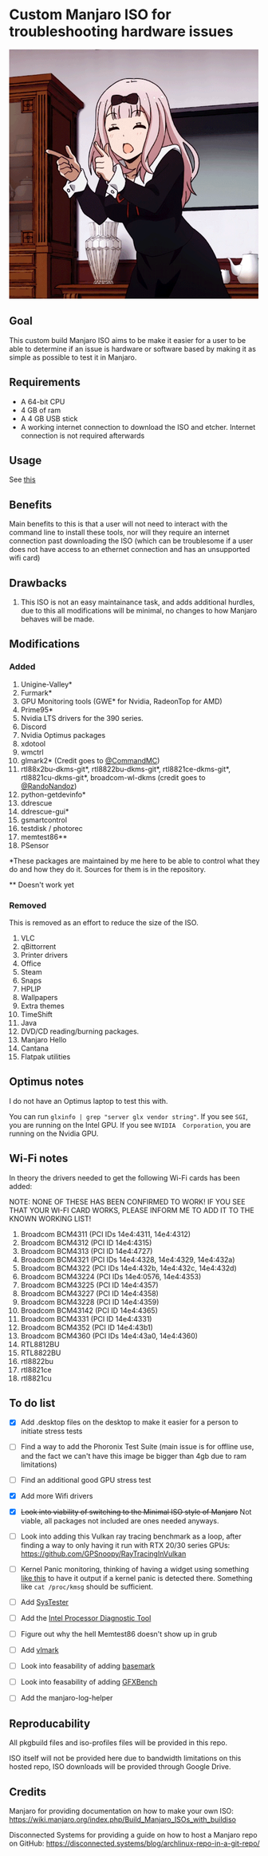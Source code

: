 # Custom Manjaro ISO for troubleshooting hardware issues

![](importantdance.gif)

## Goal

This custom build Manjaro ISO aims to be make it easier for a user to be able to determine if an issue is hardware or software based by making it as simple as possible to test it in Manjaro.

## Requirements

* A 64-bit CPU
* 4 GB of ram
* A 4 GB USB stick
* A working internet connection to download the ISO and etcher. Internet connection is not required afterwards

## Usage

See [this](https://github.com/Evernow/evernowmanjaro/wiki)

## Benefits

Main benefits to this is that a user will not need to interact with the command line to install these tools, nor will they require an internet connection past downloading the ISO (which can be troublesome if a user does not have access to an ethernet connection and has an unsupported wifi card) 

## Drawbacks

1. This ISO is not an easy maintainance task, and adds additional hurdles, due to this all modifications will be minimal, no changes to how Manjaro behaves will be made.


## Modifications

### Added

1. Unigine-Valley*
2. Furmark*
3. GPU Monitoring tools (GWE* for Nvidia, RadeonTop for AMD)
4. Prime95*
5. Nvidia LTS drivers for the 390 series. 
6. Discord
7. Nvidia Optimus packages 
8. xdotool
9. wmctrl
10. glmark2* (Credit goes to [@CommandMC](https://github.com/CommandMC)) 
11. rtl88x2bu-dkms-git*, rtl8822bu-dkms-git*, rtl8821ce-dkms-git*, rtl8821cu-dkms-git*, broadcom-wl-dkms (credit goes to [@RandoNandoz](https://github.com/RandoNandoz))
12. python-getdevinfo*
13. ddrescue
14. ddrescue-gui*
15. gsmartcontrol
16. testdisk / photorec
17. memtest86**
18. PSensor

*These packages are maintained by me here to be able to control what they do and how they do it. Sources for them is in the repository.

** Doesn't work yet

### Removed
This is removed as an effort to reduce the size of the ISO.

1. VLC
2. qBittorrent
3. Printer drivers
4. Office
5. Steam
6. Snaps
7. HPLIP
8. Wallpapers
9. Extra themes
10. TimeShift
11. Java
12. DVD/CD reading/burning packages.
13. Manjaro Hello
14. Cantana
15. Flatpak utilities

## Optimus notes

I do not have an Optimus laptop to test this with. 

You can run `glxinfo | grep "server glx vendor string"`. If you see 
`SGI`, you are running on the Intel GPU. If you see `NVIDIA 
Corporation`, you are running on the Nvidia GPU.

## Wi-Fi notes

In theory the drivers needed to get the following Wi-Fi cards has been added:

NOTE: NONE OF THESE HAS BEEN CONFIRMED TO WORK! IF YOU SEE THAT YOUR WI-FI CARD WORKS, PLEASE INFORM ME TO ADD IT TO THE KNOWN WORKING LIST!

1. Broadcom BCM4311 (PCI IDs 14e4:4311, 14e4:4312) 
2. Broadcom BCM4312 (PCI ID 14e4:4315) 
3. Broadcom BCM4313  (PCI ID 14e4:4727) 
4. Broadcom BCM4321 (PCI IDs 14e4:4328, 14e4:4329, 14e4:432a) 
5. Broadcom BCM4322 (PCI IDs 14e4:432b, 14e4:432c, 14e4:432d) 
6. Broadcom BCM43224 (PCI IDs 14e4:0576, 14e4:4353) 
7. Broadcom BCM43225 (PCI ID 14e4:4357) 
8. Broadcom BCM43227  (PCI ID 14e4:4358) 
9. Broadcom BCM43228 (PCI ID 14e4:4359)
10. Broadcom BCM43142 (PCI ID 14e4:4365) 
11. Broadcom BCM4331 (PCI ID 14e4:4331) 
12. Broadcom BCM4352 (PCI ID 14e4:43b1) 
13. Broadcom BCM4360 (PCI IDs 14e4:43a0, 14e4:4360) 
14. RTL8812BU
15. RTL8822BU
16. rtl8822bu
17. rtl8821ce
18. rtl8821cu
## To do list

- [x] Add .desktop files on the desktop to make it easier for a person to initiate stress tests
- [ ] Find a way to add the Phoronix Test Suite (main issue is for offline use, and the fact we can't have this image be bigger than 4gb due to ram limitations)
- [ ] Find an additional good GPU stress test 
- [x] Add more Wifi drivers
- [x] ~~Look into viability of switching to the Minimal ISO style of Manjaro~~ Not viable, all packages not included are ones needed anyways.
- [ ] Look into adding this Vulkan ray tracing benchmark as a loop, after finding a way to only having it run with RTX 20/30 series GPUs: https://github.com/GPSnoopy/RayTracingInVulkan 
- [ ] Kernel Panic monitoring, thinking of having a widget using something [like this](https://apps.kde.org/knotes/) to have it output if a kernel panic is detected there. Something like `cat /proc/kmsg` should be sufficient. 
- [ ] Add [SysTester](https://aur.archlinux.org/packages/Systester/)
- [ ] Add the [Intel Processor Diagnostic Tool](https://wiki.archlinux.org/index.php/Stress_testing#Intel_Processor_Diagnostic_Tool)
- [ ] Figure out why the hell Memtest86 doesn't show up in grub
- [ ] Add [vlmark](https://aur.archlinux.org/packages/vkmark-git/)
- [ ] Look into feasability of adding [basemark](https://aur.archlinux.org/packages/basemark/)
- [ ] Look into feasability of adding [GFXBench](https://aur.archlinux.org/packages/gfxbench/)
- [ ] Add the manjaro-log-helper


## Reproducability

All pkgbuild files and iso-profiles files will be provided in this repo. 

ISO itself will not be provided here due to bandwidth limitations on this hosted repo, ISO downloads will be provided through Google Drive.

## Credits

Manjaro for providing documentation on how to make your own ISO: https://wiki.manjaro.org/index.php/Build_Manjaro_ISOs_with_buildiso

Disconnected Systems for providing a guide on how to host a Manjaro repo on GitHub: https://disconnected.systems/blog/archlinux-repo-in-a-git-repo/

